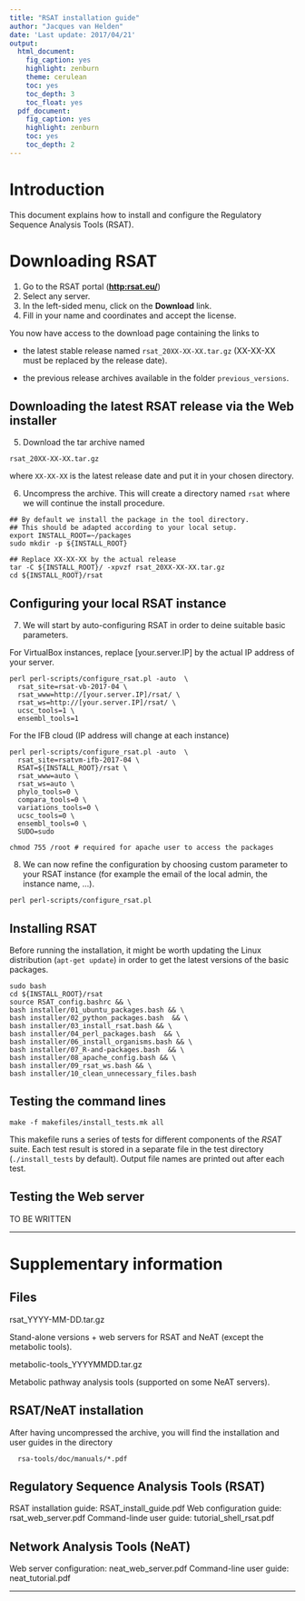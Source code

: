 ```yaml
---
title: "RSAT installation guide"
author: "Jacques van Helden"
date: 'Last update: 2017/04/21'
output:
  html_document:
    fig_caption: yes
    highlight: zenburn
    theme: cerulean
    toc: yes
    toc_depth: 3
    toc_float: yes
  pdf_document:
    fig_caption: yes
    highlight: zenburn
    toc: yes
    toc_depth: 2
---
```


# Introduction

This document explains how to install and configure the Regulatory Sequence Analysis Tools (RSAT). 

# Downloading RSAT

1. Go to the RSAT portal (**<http:rsat.eu/>**)
2. Select any server. 
3. In the left-sided menu,  click on the **Download** link. 
4. Fill in your name and coordinates and accept the license.


You now have access to the download page containing the links to  

- the latest stable release named `rsat_20XX-XX-XX.tar.gz` (XX-XX-XX must be replaced by the release date).
  
- the previous release archives available in the folder `previous_versions`.
	 
## Downloading the latest RSAT release via the Web installer  

5. Download the tar archive named  

`rsat_20XX-XX-XX.tar.gz`  

where `XX-XX-XX` is the latest release date and put it in your chosen directory.  

6. Uncompress the archive. This will create a directory named `rsat` where we will continue the install procedure.

```
## By default we install the package in the tool directory.
## This should be adapted according to your local setup. 
export INSTALL_ROOT=~/packages
sudo mkdir -p ${INSTALL_ROOT}

## Replace XX-XX-XX by the actual release
tar -C ${INSTALL_ROOT}/ -xpvzf rsat_20XX-XX-XX.tar.gz
cd ${INSTALL_ROOT}/rsat
```

## Configuring your local RSAT instance

7. We will start by auto-configuring RSAT in order to deine suitable basic parameters. 


For VirtualBox instances, replace [your.server.IP] by the actual IP address of your server. 

```
perl perl-scripts/configure_rsat.pl -auto  \
  rsat_site=rsat-vb-2017-04 \
  rsat_www=http://[your.server.IP]/rsat/ \
  rsat_ws=http://[your.server.IP]/rsat/ \
  ucsc_tools=1 \
  ensembl_tools=1
```

For the IFB cloud (IP address will change at each instance)

```
perl perl-scripts/configure_rsat.pl -auto  \
  rsat_site=rsatvm-ifb-2017-04 \
  RSAT=${INSTALL_ROOT}/rsat \
  rsat_www=auto \
  rsat_ws=auto \
  phylo_tools=0 \
  compara_tools=0 \
  variations_tools=0 \
  ucsc_tools=0 \
  ensembl_tools=0 \
  SUDO=sudo
  
chmod 755 /root # required for apache user to access the packages
```

8. We can now refine the configuration by choosing custom parameter to your RSAT instance (for example the email of the local admin, the instance name, ...).

```
perl perl-scripts/configure_rsat.pl
```


## Installing RSAT

Before running the installation, it might be worth updating the Linux distribution (`apt-get update`) in order to get the latest versions of the basic packages. 

```
sudo bash
cd ${INSTALL_ROOT}/rsat
source RSAT_config.bashrc && \ 
bash installer/01_ubuntu_packages.bash && \
bash installer/02_python_packages.bash  && \
bash installer/03_install_rsat.bash && \
bash installer/04_perl_packages.bash  && \
bash installer/06_install_organisms.bash && \
bash installer/07_R-and-packages.bash  && \
bash installer/08_apache_config.bash && \
bash installer/09_rsat_ws.bash && \
bash installer/10_clean_unnecessary_files.bash
```

## Testing the command lines

```
make -f makefiles/install_tests.mk all
```

This makefile runs a series of tests for different components of the *RSAT* suite. Each test result is stored in a separate file in the test directory (`./install_tests` by default). Output file names are printed out after each test. 


## Testing the Web server

TO BE WRITTEN


****************************************************************
# Supplementary information

## Files

rsat_YYYY-MM-DD.tar.gz

   Stand-alone versions + web servers for RSAT and NeAT (except the
   metabolic tools).

metabolic-tools_YYYYMMDD.tar.gz

   Metabolic pathway analysis tools (supported on some NeAT servers).

## RSAT/NeAT installation

After having uncompressed the archive, you will find the installation
and user guides in the directory

      rsa-tools/doc/manuals/*.pdf

## Regulatory Sequence Analysis Tools (RSAT)

RSAT installation guide:   RSAT_install_guide.pdf
Web configuration guide:   rsat_web_server.pdf
Command-linde user guide:  tutorial_shell_rsat.pdf

## Network Analysis Tools (NeAT)

Web server configuration:  neat_web_server.pdf
Command-line user guide:   neat_tutorial.pdf

****************************************************************